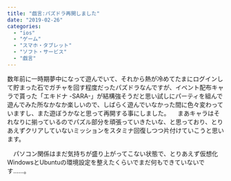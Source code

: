 ```yaml
---
title: "戯言:パズドラ再開しました"
date: "2019-02-26"
categories: 
  - "ios"
  - "ゲーム"
  - "スマホ・タブレット"
  - "ソフト・サービス"
  - "戯言"
---
```


数年前に一時期夢中になって遊んでいて、それから熱が冷めてたまにログインして貯まった石でガチャを回す程度だったパズドラなんですが、イベント配布キャラで貰った「エキドナ -SARA-」が結構強そうだと思い試しにパーティを組んで遊んでみた所なかなか楽しいので、しばらく遊んでいなかった間に色々変わっていますし、また遊ぼうかなと思って再開する事にしました。 　まあキャラはそれなりに揃っているのでパズル部分を頑張っていきたいな、と思っており、とりあえずクリアしていないミッションをスタミナ回復しつつ片付けていこうと思います。

　パソコン関係はまだ気持ちが盛り上がってこない状態で、とりあえず仮想化WindowsとUbuntuの環境設定を整えたくらいでまだ何もできていないです……。
